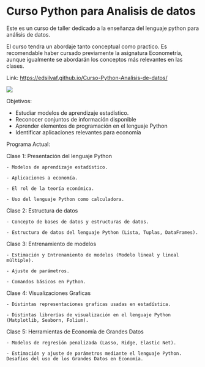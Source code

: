 # Curso Python para Analisis de datos
Este es un curso de taller dedicado a la enseñanza del lenguaje python para análisis de datos.

El curso tendra un abordaje tanto conceptual como practico. Es recomendable haber cursado previamente la asignatura Econometría, aunque igualmente se abordarán los conceptos más relevantes en las clases.

Link: https://edsilvaf.github.io/Curso-Python-Analisis-de-datos/

![](https://camo.githubusercontent.com/165f467f38ddc313731beae9e4d13608c1f991c9/68747470733a2f2f7777772e736f6c6f6c6561726e2e636f6d2f49636f6e732f436f75727365732f313037332e706e67)

Objetivos:
-	Estudiar modelos de aprendizaje estadístico.
-	Reconocer conjuntos de información disponible
-	Aprender elementos de programación en el lenguaje Python
-	Identificar aplicaciones relevantes para economía 

Programa Actual:

  Clase 1: Presentación del lenguaje Python
  
    - Modelos de aprendizaje estadístico. 
    
    - Aplicaciones a economía. 
    
    - El rol de la teoría económica. 
    
    - Uso del lenguaje Python como calculadora.     

  Clase 2: Estructura de datos
  
    - Concepto de bases de datos y estructuras de datos.
    
    - Estructura de datos del lenguaje Python (Lista, Tuplas, DataFrames).
    
  Clase 3: Entrenamiento de modelos
  
    - Estimación y Entrenamiento de modelos (Modelo lineal y lineal múltiple). 
    
    - Ajuste de parámetros. 
    
    - Comandos básicos en Python.
    
  Clase 4: Visualizaciones Graficas
  
    - Distintas representaciones graficas usadas en estadística.
    
    - Distintas librerías de visualización en el lenguaje Python (Matplotlib, Seaborn, Folium).
    
  Clase 5: Herramientas de Economía de Grandes Datos 
  
    - Modelos de regresión penalizada (Lasso, Ridge, Elastic Net).
    
    - Estimación y ajuste de parámetros mediante el lenguaje Python. Desafíos del uso de los Grandes Datos en Economía.
		
		
